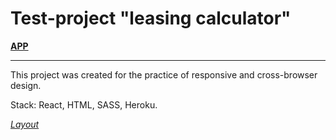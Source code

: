 # Test-project "leasing calculator"

[**APP**](https://damp-woodland-41139.herokuapp.com/)
***
This project was created for the practice of responsive and cross-browser design.

Stack: React, HTML, SASS, Heroku.

[*Layout*](https://www.figma.com/file/DwMl2bs7FJtaIkcNeJ9Y9d/Oxem-%E2%80%94-%D1%82%D0%B5%D1%81%D1%82%D0%BE%D0%B2%D0%BE%D0%B5-%D0%B7%D0%B0%D0%B4%D0%B0%D0%BD%D0%B8%D0%B5-frontend-(Community)?node-id=1%3A65)

